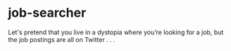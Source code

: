 # job-searcher
Let's pretend that you live in a dystopia where you’re looking for a job, but the job postings are all on Twitter . . . 
